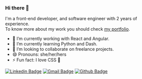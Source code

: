### Hi there 👋

I'm a front-end developer, and software engineer with 2 years of experience. <br />
To know more about my work you should check [my portfolio](https://romanonatacha.github.io).

- 🔭 I’m currently working with React and Angular.
- 🌱 I’m currently learning Python and Dash.
- 👯 I’m looking to collaborate on freelance projects.
- 😄 Pronouns: she/her/hers
- ⚡ Fun fact: I love CSS :purple_heart:

[![Linkedin Badge](https://img.shields.io/badge/-LinkedIn-blue?style=flat-square&logo=Linkedin&logoColor=white&link=https://www.linkedin.com/in/natacha-romano/)](https://www.linkedin.com/in/natacha-romano/)
[![Gmail Badge](https://img.shields.io/badge/-Gmail-c14438?style=flat-square&logo=Gmail&logoColor=white&link=mailto:natacharomanonr@gmail.com)](mailto:natacharomanonr@gmail.com)
[![Github Badge](https://img.shields.io/badge/-Portfolio-8a37db?style=flat-square&logo=Github&logoColor=white&link=https://romanonatacha.github.io)](https://romanonatacha.github.io)
